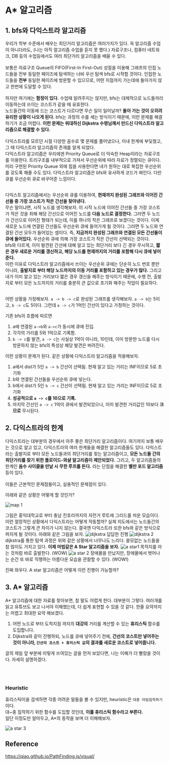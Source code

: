 # A* 알고리즘
## 1. bfs와 다익스트라 알고리즘
우리가 학부 수준에서 배우는 최단거리 알고리즘은 여러가지가 있다.
꼭 알고리즘 수업이 아니더라도, (나는 아직 알고리즘 수업을 듣지 못 했다.) 자료구조나, 컴퓨터 네트워크, DB 등의 수업등에서도 여러 최단거리 알고리즘을 배울 수 있다. <br> <br> 
보통은 자료구조 Queue의 FIFO(First-In First-Out) 성질을 이용해 그래프의 인접 노드들을 전부 동일한 페이즈에 탐색하는 너비 우선 탐색 bfs로 시작할 것이다. 
인접한 노드들을 **전부** 동일한 페이즈에 방문할 수 있으므로, 어떤 지점까지 가는데에 돌아가지 않고 한번에 도달할 수 있다. <br> <br> 
하지만 여기에는 **함정이 있다.** 
수업때 알려주지는 않지만, bfs는 대체적으로 노드들끼리 이동하는데 쓰이는 코스트가 같을 때 유효한다. <br> 
노드들간의 이동에 드는 코스트가 다르다면 무슨 일이 일어날까? **돌아 가는 것이 오히려 유리한 상황이 나오게 된다.** 
bfs는 과정의 수를 세는 방식이기 때문에, 이런 문제를 해결하기가 조금 어렵다. **이런 문제는 위대하신 Dijkstra 수령님께서 만드신 다익스트라 알고리즘으로 해결할 수 있다.** <br> <br> 
다익스트라를 모르던 시절 다양한 꼼수로 몇 문제를 풀어냈으나, 이내 한계에 부딫쳤고, 그 때 다익스트라 알고리즘의 존재를 알게 되었다. <br> 다익스트라 알고리즘은 우리에겐 Priority Queue로 더 익숙한 Heap이라는 자료구조를 이용한다. 트리구조를 내부적으로 가져서 우선순위에 따라 자료가 정렬되는 큐이다. 미리 구현된 Priority Queue 외에 힙을 사용한다면 내가 원하는 대로 복잡한 우선순위를 갖도록 해줄 수도 있다. 다익스트라 알고리즘은 bfs와 유사하게 코드가 짜인다. 다만 큐를 우선순위 큐로 바꾸어준 느낌이다. <br> <br>

다익스트 알고리즘에서는 우선순위 큐를 이용하여, **현재까지 완성된 그래프와 이어진 간선들 중 가장 코스트가 작은 간선을 찾아낸다.** <br>
무슨 말이냐면, 시작 노드를 생각해보자. 이 시작 노드에 이어진 간선들 중 가장 코스트가 작은 것을 취해 해당 간선으로 이어진 노드를 **다음 노드로 결정한다.** 
그러면 두 노드가 간선으로 이어진 형태가 되는데, 이를 하나의 작은 그래프로 보겠다는 것이다. 이제 새로운 노드에 연결된 간선들도 우선순위 큐에 들어가게 될 것이다. 그러면 두 노드와 연결된 간선 모두가 들어있는 셈이다. 즉, **지금까지 완성된 그래프와 연결된 모든 간선들이 큐에 들어있다.** 우선순위 큐에 의해 가장 코스트가 작은 간선이 선택되는 것이다.  <br>
bfs와 다르게, 이미 발견된 간선에 대해 알고 있는 최단거리 보다 긴 경우 무시하고, **짧은 경우 새로운 거리를 갱신하고, 해당 노드를 현재까지의 거리를 포함해 다시 큐에 넣어준다.** <br> 
이런 이유로 다익스트라 알고리즘에서 쓰이는 우선순위 큐에는 단순히 노드 번호 뿐만 아니라, **출발지로 부터 해당 노드까지의 이동 거리를 포함하고 있는 경우가 많다.** 그리고 내가 이미 알고 있는 거리보다 짧은 경우 갱신을 해주는 방식이기 때문에, 수행 전, 출발지로 부터 모든 노드까지의 거리를 충분히 큰 값으로 초기화 해주는 작업이 필요하다. <br> <br>

어떤 상황을 가정해보자. `a -> b -> c`로 완성된 그래프를 생각해보자. `a -> b`는 5이고, `b -> c`도 5이다. 그런데 `a -> c`가 1억인 간선이 있다고 가정하는 것이다. <br> 

기존 bfs의 흐름에 따르면 
1. a에 연결된 `a->b`와 `a->c`가 동시에 큐에 진입.
2. 각각의 거리를 5와 1억으로 기록함.
3. `b -> c`를 발견, `a -> c`는 사실상 1억이 아니라, 10인데, 이미 방문한 노드를 다시 방문하지 않는 bfs의 특성상 해당 발견은 버려진다. <br>


이런 상황이 문제가 된다. 같은 상황에 다익스트라 알고리즘을 적용해보자. 
1. a에서 dist가 5인 `a -> b` 간선이 선택됨. 현재 알고 있는 거리는 INF이므로 5로 초기화
2. b와 연결된 간선들을 우선순위 큐에 넣는다.
3. b에서 dist가 5인 `b -> c` 간선이 선택됨. 현재 알고 있는 거리는 INF이므로 5로 초기화 
4. **성공적으로 `a -> c`를 10으로 기록.**
5. 마지막 간선인 `a -> c` 1억이 큐에서 발견되었으나, 이미 발견한 거리값인 10보다 **크므로** 무시된다.

## 2. 다익스트라의 한계

다익스트라는 대부분의 경우에서 아주 좋은 최단거리 알고리즘이다. 여기까지 보통 배우는 것으로 알고 있고, 다익스트라의 여러 한계들을 해결한 알고리즘들도 있다. 다익스트라는 출발지로 부터 모든 노드들과의 최단거리를 찾는 알고리즘이고, **모든 노드들 간의 최단거리를 찾기 위한 플로이드-와샬 알고리즘이 제안되었다.** 그리고, 두 알고리즘들의 한계인 **음수 사이클을 만날 시 무한 루프를 돈다.** 라는 단점을 해결한 **벨만 포드 알고리즘**등이 있다. <br> <br> 이들은 근본적인 문제점들이고, 실용적인 문제점이 있다.

아래와 같은 상황은 어떻게 할 것인가? 

![map 1](https://user-images.githubusercontent.com/71186266/198510813-c15a05a6-9e05-44fb-b1cd-f469d8626a3d.png)


그림은 홍익대학교로 부터 충남 진호리까지의 자전거 루트에 그리드를 씌운 모습이다. 이런 절망적인 상황에서 다익스트라는 어떻게 작동할까? 실제 지도에서는 노드들간의 코스트가 그렇게 큰 차이가 나지 않는다. 결국엔 다익스트라 또한 bfs와 같은 방식으로 퍼지게 될 것이다. 아래와 같은 그림을 보자.
![dijkstra](https://user-images.githubusercontent.com/71186266/198510811-91e33ae3-f7b0-41e4-851f-7ba2e09709d7.png)
답답한 진행
![dijkstra 2](https://user-images.githubusercontent.com/71186266/198510809-88b1b3f5-3600-4f32-896b-bb193aec424d.png)
dijkstra를 통한 탐색 과정은 위와 같은 상황에서 너무나도 느리다. 쓸모없는 노드들을 참 많이도 거치고 있다. **이제 마법같은 A Star 알고리즘을 보자.**
![a star1](https://user-images.githubusercontent.com/71186266/198510804-42c12b49-d2ae-463e-8f02-a3dbe807129a.png)
목적지를 아는 것처럼 바로 출발한다. (WOW)
![a star 2](https://user-images.githubusercontent.com/71186266/198510797-6270bbeb-f8a5-4a4a-b19c-d352c60cb300.png)
장애물을 만났지만, 장애물에서 벗어나는 순간 또 바로 직행하는 아름다운 모습을 관찰할 수 있다. (WOW!)

진짜 와우다. A star 알고리즘은 어떻게 이런 진행이 가능할까?

## 3. A* 알고리즘
A* 알고리즘에 대한 자료를 찾아보면, 참 말도 어렵게 한다. 대부분이 그렇다. 여러개를 읽고 유튜브도 보고 나서야 이해했는데, 더 쉽게 표현할 수 있을 것 같다. 한줄 요약까지는 어렵고 최대한 요약 해보겠다.

1. 어떤 노드로 부터 도착지점 까지의 **대강의** 거리를 계산할 수 있는 **휴리스틱** 함수를 도입합니다.
2. Dijkstra와 같이 진행하되, 노드를 큐에 넣어주기 전에, **간선의 코스트만 넣어주는 것이 아니라, `간선의 코스트 + 휴리스틱 값`의 결과를 새로운 코스트로 넣어줍니다.**

글의 제일 앞 부분에 이렇게 쓰여있는 글을 먼저 보았다면, 나는 이해가 더 빨랐을 것이다. 자세히 설명하겠다.

<br> <br>

### Heuristic
휴리스틱이을 검색하면 각종 어려운 말들을 볼 수 있지만, heuristic은 `대충 어림짐작하기`이다. <br> 대~충 짐작하기 위한 함수를 도입할 것인데, **이를 휴리스틱 함수라고 부른다.** <br> 일단 이정도만 알아두고, A*의 동작을 보며 더 이해해보자.

![a star 3](https://user-images.githubusercontent.com/71186266/198510802-ded3fe3c-348b-4e12-9976-578713a193cc.png)





## Reference
https://qiao.github.io/PathFinding.js/visual/
